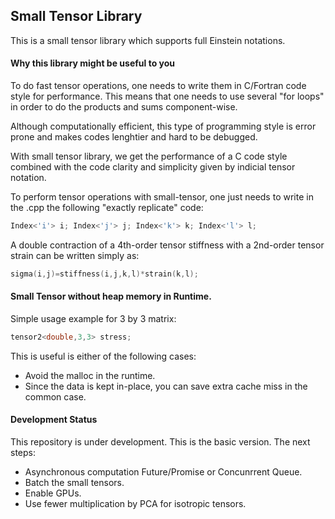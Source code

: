 ## Small Tensor Library

This is a small tensor library which supports full Einstein notations. 

#### Why this library might be useful to you

To do fast tensor operations, one needs to write them in C/Fortran code style for performance. This means that one needs to use several "for loops" in order to do the products and sums component-wise. 

Although computationally efficient, this type of programming style is error prone and makes codes lenghtier and hard to be debugged.

With small tensor library, we get the performance of a C code style combined with the code clarity and simplicity given by indicial tensor notation.

To perform tensor operations with small-tensor, one just needs to write in the .cpp the following "exactly replicate" code:

```cpp
Index<'i'> i; Index<'j'> j; Index<'k'> k; Index<'l'> l;
```

A double contraction of a 4th-order tensor stiffness with a 2nd-order tensor strain can be written simply as:
```cpp
sigma(i,j)=stiffness(i,j,k,l)*strain(k,l);
```

#### Small Tensor without heap memory in Runtime. 
Simple usage example for 3 by 3 matrix:
```cpp
tensor2<double,3,3> stress;
```
This is useful is either of the following cases:

* Avoid the malloc in the runtime.
* Since the data is kept in-place, you can save extra cache miss in the common case.


#### Development Status 
This repository is under development. This is the basic version.
The next steps:

* Asynchronous computation Future/Promise or Concunrrent Queue.
* Batch the small tensors.
* Enable GPUs.
* Use fewer multiplication by PCA for isotropic tensors.